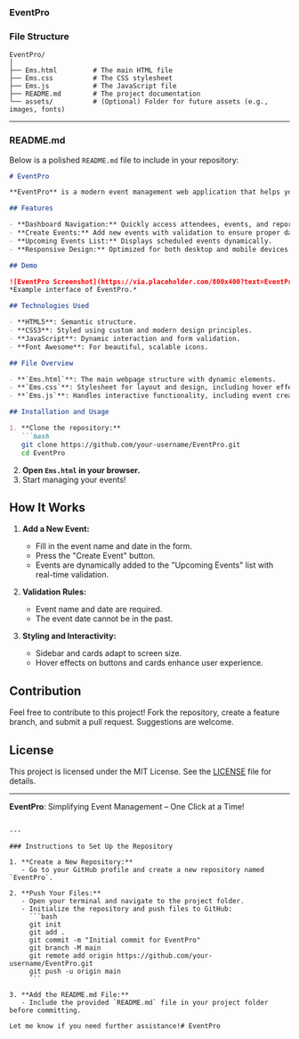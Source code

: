### **EventPro**

### **File Structure**

```
EventPro/
│
├── Ems.html         # The main HTML file
├── Ems.css          # The CSS stylesheet
├── Ems.js           # The JavaScript file
├── README.md        # The project documentation
└── assets/          # (Optional) Folder for future assets (e.g., images, fonts)
```

---

### **README.md**

Below is a polished `README.md` file to include in your repository:

```markdown
# EventPro

**EventPro** is a modern event management web application that helps you create and manage events effortlessly. With an intuitive design and interactive features, EventPro simplifies your event organization process.

## Features

- **Dashboard Navigation:** Quickly access attendees, events, and reports.
- **Create Events:** Add new events with validation to ensure proper dates.
- **Upcoming Events List:** Displays scheduled events dynamically.
- **Responsive Design:** Optimized for both desktop and mobile devices.

## Demo

![EventPro Screenshot](https://via.placeholder.com/800x400?text=EventPro+Screenshot)  
*Example interface of EventPro.*

## Technologies Used

- **HTML5**: Semantic structure.
- **CSS3**: Styled using custom and modern design principles.
- **JavaScript**: Dynamic interaction and form validation.
- **Font Awesome**: For beautiful, scalable icons.

## File Overview

- **`Ems.html`**: The main webpage structure with dynamic elements.
- **`Ems.css`**: Stylesheet for layout and design, including hover effects and responsiveness.
- **`Ems.js`**: Handles interactive functionality, including event creation and validation.

## Installation and Usage

1. **Clone the repository:**
   ```bash
   git clone https://github.com/your-username/EventPro.git
   cd EventPro
   ```
2. **Open `Ems.html` in your browser.**
3. Start managing your events!

## How It Works

1. **Add a New Event:**
   - Fill in the event name and date in the form.
   - Press the "Create Event" button.  
   - Events are dynamically added to the "Upcoming Events" list with real-time validation.

2. **Validation Rules:**
   - Event name and date are required.
   - The event date cannot be in the past.

3. **Styling and Interactivity:**
   - Sidebar and cards adapt to screen size.
   - Hover effects on buttons and cards enhance user experience.

## Contribution

Feel free to contribute to this project! Fork the repository, create a feature branch, and submit a pull request. Suggestions are welcome.

## License

This project is licensed under the MIT License. See the [LICENSE](LICENSE) file for details.

---

**EventPro**: Simplifying Event Management – One Click at a Time!
```

---

### Instructions to Set Up the Repository

1. **Create a New Repository:**
   - Go to your GitHub profile and create a new repository named `EventPro`.

2. **Push Your Files:**
   - Open your terminal and navigate to the project folder.
   - Initialize the repository and push files to GitHub:
     ```bash
     git init
     git add .
     git commit -m "Initial commit for EventPro"
     git branch -M main
     git remote add origin https://github.com/your-username/EventPro.git
     git push -u origin main
     ```

3. **Add the README.md File:**
   - Include the provided `README.md` file in your project folder before committing.

Let me know if you need further assistance!# EventPro

